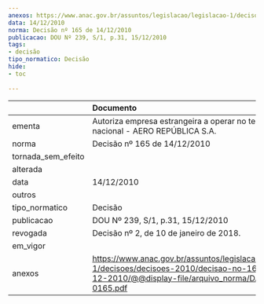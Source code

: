 ```yaml
---
anexos: https://www.anac.gov.br/assuntos/legislacao/legislacao-1/decisoes/decisoes-2010/decisao-no-165-de-14-12-2010/@@display-file/arquivo_norma/DA2010-0165.pdf
data: 14/12/2010
norma: Decisão nº 165 de 14/12/2010
publicacao: DOU Nº 239, S/1, p.31, 15/12/2010
tags:
- decisão
tipo_normatico: Decisão
hide: 
- toc 
 
---
```


|                    | Documento                                                                                                                                                 |
|:-------------------|:----------------------------------------------------------------------------------------------------------------------------------------------------------|
| ementa             | Autoriza empresa estrangeira a operar no território nacional - AERO REPÚBLICA S.A.                                                                        |
| norma              | Decisão nº 165 de 14/12/2010                                                                                                                              |
| tornada_sem_efeito |                                                                                                                                                           |
| alterada           |                                                                                                                                                           |
| data               | 14/12/2010                                                                                                                                                |
| outros             |                                                                                                                                                           |
| tipo_normatico     | Decisão                                                                                                                                                   |
| publicacao         | DOU Nº 239, S/1, p.31, 15/12/2010                                                                                                                         |
| revogada           | Decisão nº 2, de 10 de janeiro de 2018.                                                                                                                   |
| em_vigor           |                                                                                                                                                           |
| anexos             | https://www.anac.gov.br/assuntos/legislacao/legislacao-1/decisoes/decisoes-2010/decisao-no-165-de-14-12-2010/@@display-file/arquivo_norma/DA2010-0165.pdf |